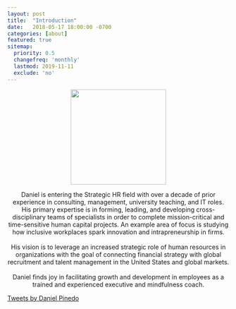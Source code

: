 ```yaml
---
layout: post
title:  "Introduction"
date:   2018-05-17 18:00:00 -0700
categories: [about]
featured: true
sitemap:
  priority: 0.5
  changefreq: 'monthly'
  lastmod: 2019-11-11
  exclude: 'no'
---
```


<p align="center">
  <img src="https://pinedo.org/assets/png/dpinedo_photo.png" height="216" width="216">
</p>

<p align="center">
Daniel is entering the Strategic HR field with over a decade of prior experience in consulting, management, university teaching, and IT roles. His primary expertise is in forming, leading, and developing cross-disciplinary teams of specialists in order to complete mission-critical and time-sensitive human capital projects. An example area of focus is studying how inclusive workplaces spark innovation and intrapreneurship in firms.
<br><br>
His vision is to leverage an increased strategic role of human resources in organizations with the goal of connecting financial strategy with global recruitment and talent management in the United States and global markets.
<br><br>
Daniel finds joy in facilitating growth and development in employees as a trained and experienced executive and mindfulness coach.
</p>

<a class="twitter-timeline" href="https://twitter.com/pinedo_dot_org?ref_src=twsrc%5Etfw">Tweets by Daniel Pinedo</a> <script async src="https://platform.twitter.com/widgets.js" charset="utf-8"></script>
